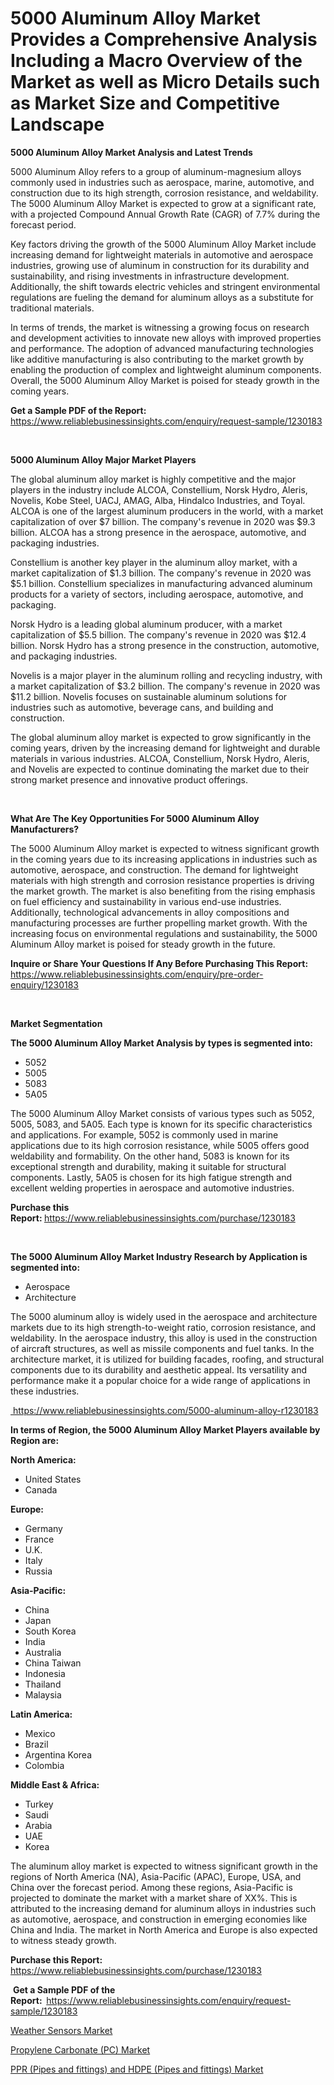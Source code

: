 <p><h1>5000 Aluminum Alloy Market Provides a Comprehensive Analysis Including a Macro Overview of the Market as well as Micro Details such as Market Size and Competitive Landscape</h1></p><p><strong>5000 Aluminum Alloy Market Analysis and Latest Trends</strong></p>
<p><p>5000 Aluminum Alloy refers to a group of aluminum-magnesium alloys commonly used in industries such as aerospace, marine, automotive, and construction due to its high strength, corrosion resistance, and weldability. The 5000 Aluminum Alloy Market is expected to grow at a significant rate, with a projected Compound Annual Growth Rate (CAGR) of 7.7% during the forecast period.</p><p>Key factors driving the growth of the 5000 Aluminum Alloy Market include increasing demand for lightweight materials in automotive and aerospace industries, growing use of aluminum in construction for its durability and sustainability, and rising investments in infrastructure development. Additionally, the shift towards electric vehicles and stringent environmental regulations are fueling the demand for aluminum alloys as a substitute for traditional materials.</p><p>In terms of trends, the market is witnessing a growing focus on research and development activities to innovate new alloys with improved properties and performance. The adoption of advanced manufacturing technologies like additive manufacturing is also contributing to the market growth by enabling the production of complex and lightweight aluminum components. Overall, the 5000 Aluminum Alloy Market is poised for steady growth in the coming years.</p></p>
<p><strong>Get a Sample PDF of the Report:&nbsp;</strong> <a href="https://www.reliablebusinessinsights.com/enquiry/request-sample/1230183">https://www.reliablebusinessinsights.com/enquiry/request-sample/1230183</a></p>
<p>&nbsp;</p>
<p><strong>5000 Aluminum Alloy Major Market Players</strong></p>
<p><p>The global aluminum alloy market is highly competitive and the major players in the industry include ALCOA, Constellium, Norsk Hydro, Aleris, Novelis, Kobe Steel, UACJ, AMAG, Alba, Hindalco Industries, and Toyal. ALCOA is one of the largest aluminum producers in the world, with a market capitalization of over $7 billion. The company's revenue in 2020 was $9.3 billion. ALCOA has a strong presence in the aerospace, automotive, and packaging industries.</p><p>Constellium is another key player in the aluminum alloy market, with a market capitalization of $1.3 billion. The company's revenue in 2020 was $5.1 billion. Constellium specializes in manufacturing advanced aluminum products for a variety of sectors, including aerospace, automotive, and packaging.</p><p>Norsk Hydro is a leading global aluminum producer, with a market capitalization of $5.5 billion. The company's revenue in 2020 was $12.4 billion. Norsk Hydro has a strong presence in the construction, automotive, and packaging industries.</p><p>Novelis is a major player in the aluminum rolling and recycling industry, with a market capitalization of $3.2 billion. The company's revenue in 2020 was $11.2 billion. Novelis focuses on sustainable aluminum solutions for industries such as automotive, beverage cans, and building and construction.</p><p>The global aluminum alloy market is expected to grow significantly in the coming years, driven by the increasing demand for lightweight and durable materials in various industries. ALCOA, Constellium, Norsk Hydro, Aleris, and Novelis are expected to continue dominating the market due to their strong market presence and innovative product offerings.</p></p>
<p>&nbsp;</p>
<p><strong>What Are The Key Opportunities For 5000 Aluminum Alloy Manufacturers?</strong></p>
<p><p>The 5000 Aluminum Alloy market is expected to witness significant growth in the coming years due to its increasing applications in industries such as automotive, aerospace, and construction. The demand for lightweight materials with high strength and corrosion resistance properties is driving the market growth. The market is also benefiting from the rising emphasis on fuel efficiency and sustainability in various end-use industries. Additionally, technological advancements in alloy compositions and manufacturing processes are further propelling market growth. With the increasing focus on environmental regulations and sustainability, the 5000 Aluminum Alloy market is poised for steady growth in the future.</p></p>
<p><strong>Inquire or Share Your Questions If Any Before Purchasing This Report:</strong> <a href="https://www.reliablebusinessinsights.com/enquiry/pre-order-enquiry/1230183">https://www.reliablebusinessinsights.com/enquiry/pre-order-enquiry/1230183</a></p>
<p>&nbsp;</p>
<p><strong>Market Segmentation</strong></p>
<p><strong>The 5000 Aluminum Alloy Market Analysis by types is segmented into:</strong></p>
<p><ul><li>5052</li><li>5005</li><li>5083</li><li>5A05</li></ul></p>
<p><p>The 5000 Aluminum Alloy Market consists of various types such as 5052, 5005, 5083, and 5A05. Each type is known for its specific characteristics and applications. For example, 5052 is commonly used in marine applications due to its high corrosion resistance, while 5005 offers good weldability and formability. On the other hand, 5083 is known for its exceptional strength and durability, making it suitable for structural components. Lastly, 5A05 is chosen for its high fatigue strength and excellent welding properties in aerospace and automotive industries.</p></p>
<p><strong>Purchase this Report:&nbsp;</strong><a href="https://www.reliablebusinessinsights.com/purchase/1230183">https://www.reliablebusinessinsights.com/purchase/1230183</a></p>
<p>&nbsp;</p>
<p><strong>The 5000 Aluminum Alloy Market Industry Research by Application is segmented into:</strong></p>
<p><ul><li>Aerospace</li><li>Architecture</li></ul></p>
<p><p>The 5000 aluminum alloy is widely used in the aerospace and architecture markets due to its high strength-to-weight ratio, corrosion resistance, and weldability. In the aerospace industry, this alloy is used in the construction of aircraft structures, as well as missile components and fuel tanks. In the architecture market, it is utilized for building facades, roofing, and structural components due to its durability and aesthetic appeal. Its versatility and performance make it a popular choice for a wide range of applications in these industries.</p></p>
<p><a href="https://www.reliablebusinessinsights.com/5000-aluminum-alloy-r1230183">&nbsp;https://www.reliablebusinessinsights.com/5000-aluminum-alloy-r1230183</a></p>
<p><strong>In terms of Region, the 5000 Aluminum Alloy Market Players available by Region are:</strong></p>
<p>
    <p> <strong> North America: </strong>
        <ul>
            <li>United States</li>
            <li>Canada</li>
        </ul>
        </p> 
    <p> <strong> Europe: </strong>
        <ul>
            <li>Germany</li>
            <li>France</li>
            <li>U.K.</li>
            <li>Italy</li>
            <li>Russia</li>
        </ul>
        </p> 
    <p> <strong> Asia-Pacific: </strong>
        <ul>
            <li>China</li>
            <li>Japan</li>
            <li>South Korea</li>
            <li>India</li>
            <li>Australia</li>
            <li>China Taiwan</li>
            <li>Indonesia</li>
            <li>Thailand</li>
            <li>Malaysia</li>
        </ul>
        </p> 
    <p> <strong> Latin America: </strong>
        <ul>
            <li>Mexico</li>
            <li>Brazil</li>
            <li>Argentina Korea</li>
            <li>Colombia</li>
        </ul>
        </p> 
    <p> <strong> Middle East & Africa: </strong>
        <ul>
            <li>Turkey</li>
            <li>Saudi</li>
            <li>Arabia</li>
            <li>UAE</li>
            <li>Korea</li>
        </ul>
    </p>
    </p>
<p><p>The aluminum alloy market is expected to witness significant growth in the regions of North America (NA), Asia-Pacific (APAC), Europe, USA, and China over the forecast period. Among these regions, Asia-Pacific is projected to dominate the market with a market share of XX%. This is attributed to the increasing demand for aluminum alloys in industries such as automotive, aerospace, and construction in emerging economies like China and India. The market in North America and Europe is also expected to witness steady growth.</p></p>
<p><strong>Purchase this Report: </strong><a href="https://www.reliablebusinessinsights.com/purchase/1230183">https://www.reliablebusinessinsights.com/purchase/1230183</a></p>
<p>&nbsp;<strong>Get a Sample PDF of the Report:&nbsp;&nbsp;</strong><a href="https://www.reliablebusinessinsights.com/enquiry/request-sample/1230183">https://www.reliablebusinessinsights.com/enquiry/request-sample/1230183</a></p>
<p><strong></strong></p>
<p><p><a href="https://view.publitas.com/reportprime-1/weather-sensors-market-outlook-complete-industry-analysis-2024-to-2031/">Weather Sensors Market</a></p><p><a href="https://github.com/faisalayoob601/Market-Research-Report-List-1/blob/main/propylene-carbonate-pc-market.md">Propylene Carbonate (PC) Market</a></p><p><a href="https://github.com/nafiafirdania/Market-Research-Report-List-1/blob/main/ppr-pipes-and-fittings-and-hdpe-pipes-and-fittings-market.md">PPR (Pipes and fittings) and HDPE (Pipes and fittings) Market</a></p></p>